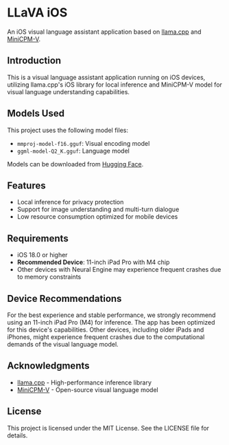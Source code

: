 # LLaVA iOS

An iOS visual language assistant application based on [llama.cpp](https://github.com/ggerganov/llama.cpp) and [MiniCPM-V](https://github.com/OpenBMB/MiniCPM-V).

## Introduction

This is a visual language assistant application running on iOS devices, utilizing llama.cpp's iOS library for local inference and MiniCPM-V model for visual language understanding capabilities.

## Models Used

This project uses the following model files:
- `mmproj-model-f16.gguf`: Visual encoding model
- `ggml-model-Q2_K.gguf`: Language model

Models can be downloaded from [Hugging Face](https://huggingface.co/openbmb/MiniCPM-Llama3-V-2_5-gguf/tree/main).

## Features

- Local inference for privacy protection
- Support for image understanding and multi-turn dialogue
- Low resource consumption optimized for mobile devices

## Requirements

- iOS 18.0 or higher
- **Recommended Device**: 11-inch iPad Pro with M4 chip
- Other devices with Neural Engine may experience frequent crashes due to memory constraints

## Device Recommendations

For the best experience and stable performance, we strongly recommend using an 11-inch iPad Pro (M4) for inference. The app has been optimized for this device's capabilities. Other devices, including older iPads and iPhones, might experience frequent crashes due to the computational demands of the visual language model.

## Acknowledgments

- [llama.cpp](https://github.com/ggerganov/llama.cpp) - High-performance inference library
- [MiniCPM-V](https://github.com/OpenBMB/MiniCPM-V) - Open-source visual language model

## License

This project is licensed under the MIT License. See the LICENSE file for details.
